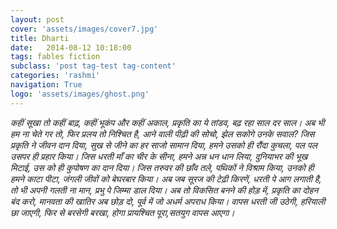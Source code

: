 ```yaml
---
layout: post
cover: 'assets/images/cover7.jpg'
title: Dharti
date:   2014-08-12 10:18:00
tags: fables fiction
subclass: 'post tag-test tag-content'
categories: 'rashmi'
navigation: True
logo: 'assets/images/ghost.png'
---
```


<i>
कहीं सूखा तो कहीं बाढ़,  
कहीं भूकंप और कहीं अकाल,  
प्रकृति का ये तांडव,  
बढ़ रहा साल दर साल।  
</i>

<i>
अब भी हम ना चेते गर तो,  
फिर प्रलय तो निश्चित है,  
आने वाली पीढ़ी की सोचो,  
झेल सकोगे उनके सवाल?  
</i>

<i>
जिस प्रकृति ने जीवन दान दिया,  
सुख से जीने का हर साजो सामान दिया,  
हमने उसको ही रौंदा कुचला,  
पल पल उसपर ही प्रहार किया।  
</i>

<i>
जिस धरती माँ का चीर के सीना,  
हमने अन्न धन धान लिया,  
दुनियाभर की भूख मिटाई,  
उस को ही कुपोषण का दान दिया।  
</i>

<i>
जिस तरुवर की छाँव तले,  
पथिकों ने विश्राम किया,  
उनको ही हमने काटा पीटा,  
जंगली जीवों को बेघरबार किया।  
</i>

<i>
अब जब सूरज की टेढ़ी किरणें,  
धरती पे आग लगाती है,  
तो भी अपनी गलती ना मान,  
प्रभु पे जिम्मा डाल दिया।  
</i>

<i>
अब तो विकसित बनने की होड़ में,  
प्रकृति का दोहन बंद करो,  
मानवता की खातिर अब छोड़ दो,  
पूर्व में जो अधर्म अपराध किया।  
</i>

<i>
वापस धरती जी उठेगी,  
हरियाली छा जाएगी,  
फिर से बरसेगी बरखा,  
होगा प्रायश्चित पूरा,सतयुग वापस आएगा।  
</i>
